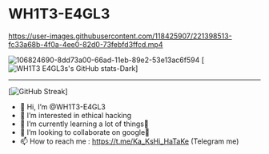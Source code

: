 # WH1T3-E4GL3


https://user-images.githubusercontent.com/118425907/221398513-fc33a68b-4f0a-4ee0-82d0-73febfd3ffcd.mp4

![106824690-8dd73a00-66ad-11eb-89e2-53e13ac6f594](https://user-images.githubusercontent.com/118425907/221398624-14971bbf-5614-44b4-b20e-30db3c169247.gif) [![WH1T3 E4GL3s's GitHub stats-Dark](https://github-readme-stats.vercel.app/api?username=WH1T3-E4GL3&show_icons=true&theme=dark#gh-dark-mode-only)]

___________________________________________________________________

[![GitHub Streak](https://streak-stats.demolab.com/?user=WH1T3-E4GL3)]








- 👋 Hi, I’m @WH1T3-E4GL3
- 👀 I’m interested in ethical hacking
- 🌱 I’m currently learning a lot of things🥵
- 💞️ I’m looking to collaborate on google🤭
- 📫 How to reach me : https://t.me/Ka_KsHi_HaTaKe (Telegram me)

<!---
WH1T3-E4GL3/WH1T3-E4GL3 is a ✨ special ✨ repository because its `README.md` (this file) appears on your GitHub profile.
You can click the Preview link to take a look at your changes.
--->
